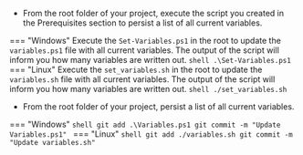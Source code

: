- From the root folder of your project, execute the script you created in the Prerequisites section to persist a list of all current variables.

=== "Windows"
    Execute the `Set-Variables.ps1` in the root to update the `variables.ps1` file with all current variables. The output of the script will inform you how many variables are written out.
    ```shell
    .\Set-Variables.ps1
    ```
=== "Linux"
    Execute the `set_variables.sh` in the root to update the `variables.sh` file with all current variables. The output of the script will inform you how many variables are written out.
    ```shell
    ./set_variables.sh
    ```

- From the root folder of your project, persist a list of all current variables.

=== "Windows"
    ```shell
    git add .\Variables.ps1
    git commit -m "Update Variables.ps1"
    ```
=== "Linux"
    ```shell
    git add ./variables.sh
    git commit -m "Update variables.sh"
    ```